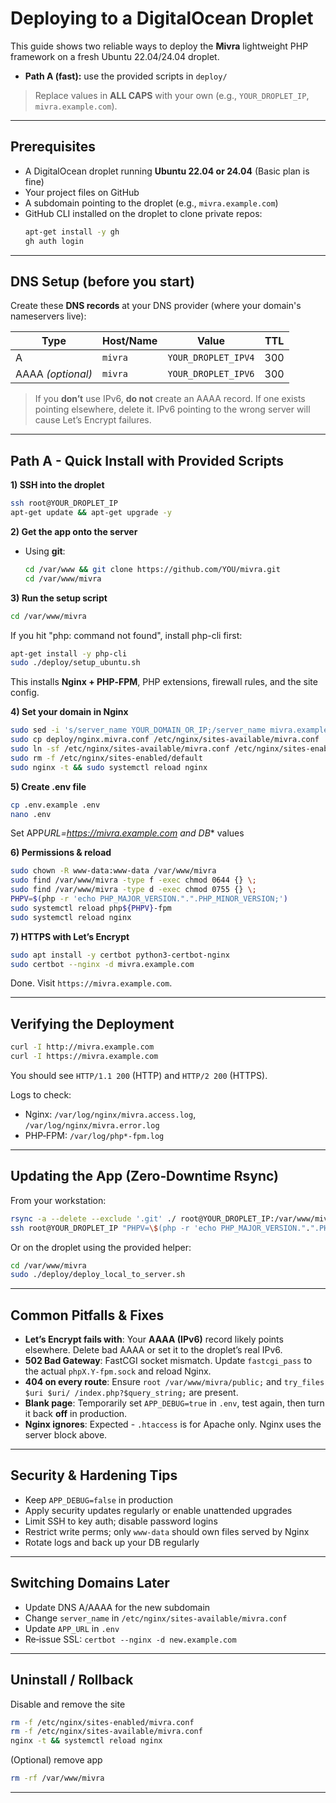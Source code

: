 # Deploying to a DigitalOcean Droplet

This guide shows two reliable ways to deploy the **Mivra** lightweight PHP framework on a fresh Ubuntu 22.04/24.04 droplet.

- **Path A (fast):** use the provided scripts in `deploy/`

> Replace values in **ALL CAPS** with your own (e.g., `YOUR_DROPLET_IP`, `mivra.example.com`).

---

## Prerequisites

- A DigitalOcean droplet running **Ubuntu 22.04 or 24.04** (Basic plan is fine)
- Your project files on GitHub
- A subdomain pointing to the droplet (e.g., `mivra.example.com`)
- GitHub CLI installed on the droplet to clone private repos:
  ```bash
  apt-get install -y gh
  gh auth login
  ```

---

## DNS Setup (before you start)

Create these **DNS records** at your DNS provider (where your domain's nameservers live):

| Type              | Host/Name | Value               | TTL |
| ----------------- | --------- | ------------------- | --- |
| A                 | `mivra`   | `YOUR_DROPLET_IPV4` | 300 |
| AAAA _(optional)_ | `mivra`   | `YOUR_DROPLET_IPV6` | 300 |

> If you **don’t** use IPv6, **do not** create an AAAA record. If one exists pointing elsewhere, delete it. IPv6 pointing to the wrong server will cause Let’s Encrypt failures.

---

## Path A - Quick Install with Provided Scripts

**1) SSH into the droplet**

```bash
ssh root@YOUR_DROPLET_IP
apt-get update && apt-get upgrade -y
```

**2) Get the app onto the server**

- Using **git**:
  ```bash
  cd /var/www && git clone https://github.com/YOU/mivra.git
  cd /var/www/mivra
  ```

**3) Run the setup script**

```bash
cd /var/www/mivra
```

If you hit "php: command not found", install php-cli first:

```bash
apt-get install -y php-cli
sudo ./deploy/setup_ubuntu.sh
```

This installs **Nginx + PHP‑FPM**, PHP extensions, firewall rules, and the site config.

**4) Set your domain in Nginx**

```bash
sudo sed -i 's/server_name YOUR_DOMAIN_OR_IP;/server_name mivra.example.com;/' deploy/nginx.mivra.conf
sudo cp deploy/nginx.mivra.conf /etc/nginx/sites-available/mivra.conf
sudo ln -sf /etc/nginx/sites-available/mivra.conf /etc/nginx/sites-enabled/mivra.conf
sudo rm -f /etc/nginx/sites-enabled/default
sudo nginx -t && sudo systemctl reload nginx
```

**5) Create .env file**

```bash
cp .env.example .env
nano .env
```

Set APP*URL=https://mivra.example.com and DB*\* values

**6) Permissions & reload**

```bash
sudo chown -R www-data:www-data /var/www/mivra
sudo find /var/www/mivra -type f -exec chmod 0644 {} \;
sudo find /var/www/mivra -type d -exec chmod 0755 {} \;
PHPV=$(php -r 'echo PHP_MAJOR_VERSION.".".PHP_MINOR_VERSION;')
sudo systemctl reload php${PHPV}-fpm
sudo systemctl reload nginx
```

**7) HTTPS with Let’s Encrypt**

```bash
sudo apt install -y certbot python3-certbot-nginx
sudo certbot --nginx -d mivra.example.com
```

Done. Visit `https://mivra.example.com`.

---

## Verifying the Deployment

```bash
curl -I http://mivra.example.com
curl -I https://mivra.example.com
```

You should see `HTTP/1.1 200` (HTTP) and `HTTP/2 200` (HTTPS).

Logs to check:

- Nginx: `/var/log/nginx/mivra.access.log`, `/var/log/nginx/mivra.error.log`
- PHP‑FPM: `/var/log/php*-fpm.log`

---

## Updating the App (Zero‑Downtime Rsync)

From your workstation:

```bash
rsync -a --delete --exclude '.git' ./ root@YOUR_DROPLET_IP:/var/www/mivra/
ssh root@YOUR_DROPLET_IP "PHPV=\$(php -r 'echo PHP_MAJOR_VERSION.".".PHP_MINOR_VERSION;'); systemctl reload php\${PHPV}-fpm; systemctl reload nginx"
```

Or on the droplet using the provided helper:

```bash
cd /var/www/mivra
sudo ./deploy/deploy_local_to_server.sh
```

---

## Common Pitfalls & Fixes

- **Let’s Encrypt fails with**: Your **AAAA (IPv6)** record likely points elsewhere. Delete bad AAAA or set it to the droplet’s real IPv6.
- **502 Bad Gateway**: FastCGI socket mismatch. Update `fastcgi_pass` to the actual `phpX.Y-fpm.sock` and reload Nginx.
- **404 on every route**: Ensure `root /var/www/mivra/public;` and `try_files $uri $uri/ /index.php?$query_string;` are present.
- **Blank page**: Temporarily set `APP_DEBUG=true` in `.env`, test again, then turn it back **off** in production.
- **Nginx ignores**: Expected - `.htaccess` is for Apache only. Nginx uses the server block above.

---

## Security & Hardening Tips

- Keep `APP_DEBUG=false` in production
- Apply security updates regularly or enable unattended upgrades
- Limit SSH to key auth; disable password logins
- Restrict write perms; only `www-data` should own files served by Nginx
- Rotate logs and back up your DB regularly

---

## Switching Domains Later

- Update DNS A/AAAA for the new subdomain
- Change `server_name` in `/etc/nginx/sites-available/mivra.conf`
- Update `APP_URL` in `.env`
- Re‑issue SSL: `certbot --nginx -d new.example.com`

---

## Uninstall / Rollback

Disable and remove the site

```bash
rm -f /etc/nginx/sites-enabled/mivra.conf
rm -f /etc/nginx/sites-available/mivra.conf
nginx -t && systemctl reload nginx
```

(Optional) remove app

```bash
rm -rf /var/www/mivra
```

---
